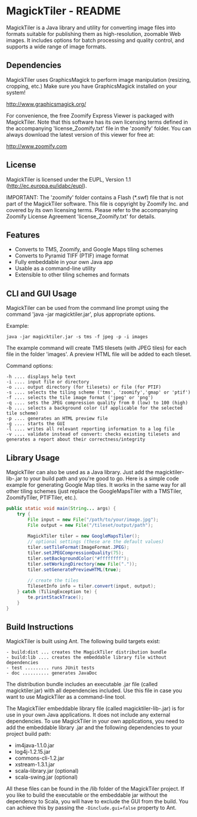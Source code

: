 # MagickTiler - README

MagickTiler is a Java library and utility for converting image files into formats 
suitable for publishing them as high-resolution, zoomable Web images. It includes 
options for batch processing and quality control, and supports a wide range of 
image formats.

## Dependencies

MagickTiler uses GraphicsMagick to perform image manipulation (resizing, cropping,
etc.) Make sure you have GraphicsMagick installed on your system!

http://www.graphicsmagick.org/

For convenience, the free Zoomify Express Viewer is packaged with MagickTiler.
Note that this software has its own licensing terms defined in the accompanying
'license_Zoomify.txt' file in the 'zoomify' folder. You can always download the
latest version of this viewer for free at:

http://www.zoomify.com

## License

MagickTiler is licensed under the EUPL, Version 1.1 (http://ec.europa.eu/idabc/eupl).

IMPORTANT: The 'zoomify' folder contains a Flash (*.swf) file that is not part of the
MagickTiler software. This file is copyright by Zoomify Inc. and covered by its own 
licensing terms. Please refer to the accompanying Zoomify License Agreement
'license_Zoomify.txt' for details.

## Features

* Converts to TMS, Zoomify, and Google Maps tiling schemes
* Converts to Pyramid TIFF (PTIF) image format
* Fully embeddable in your own Java app
* Usable as a command-line utility 
* Extensible to other tiling schemes and formats

## CLI and GUI Usage

MagickTiler can be used from the command line prompt using the command
'java -jar magicktiler.jar', plus appropriate options. 

Example:

	java -jar magicktiler.jar -s tms -f jpeg -p -i images

The example command will create TMS tilesets (with JPEG tiles) for each file
in the folder 'images'. A preview HTML file will be added to each tileset. 

Command options:

    -h .... displays help text
    -i .... input file or directory
    -o .... output directory (for tilesets) or file (for PTIF)
    -s .... selects the tiling scheme ('tms', 'zoomify','gmap' or 'ptif')
    -f .... selects the tile image format ('jpeg' or 'png')
    -q .... sets the JPEG compression quality from 0 (low) to 100 (high)
    -b .... selects a background color (if applicable for the selected tile scheme)
    -p .... generates an HTML preview file
    -g .... starts the GUI
    -l .... writes all relevant reporting information to a log file
    -v .... validate instead of convert: checks existing tilesets and generates a report about their correctness/integrity
   
## Library Usage

MagickTiler can also be used as a Java library. Just add the magicktiler-lib-<version>.jar to your
build path and you're good to go. Here is a simple code example for generating Google Map tiles. 
It works in the same way for all other tiling schemes (just replace the GoogleMapsTiler with a 
TMSTiler, ZoomifyTiler, PTIFTiler, etc.).

```java
public static void main(String... args) {
    try {
        File input = new File("/path/to/your/image.jpg");
        File output = new File("/tileset/output/path");
    
        MagickTiler tiler = new GoogleMapsTiler();
        // optional settings (these are the default values)
        tiler.setTileFormat(ImageFormat.JPEG);
        tiler.setJPEGCompressionQuality(75);
        tiler.setBackgroundColor("#ffffffff");
        tiler.setWorkingDirectory(new File("."));
        tiler.setGeneratePreviewHTML(true);
              
        // create the tiles
        TilesetInfo info = tiler.convert(input, output);
    } catch (TilingException te) {
        te.printStackTrace();
    }
}
```

## Build Instructions

MagickTiler is built using Ant. The following build targets exist:

    - build:dist ... creates the MagickTiler distribution bundle
    - build:lib .... creates the embeddable library file without dependencies
    - test ......... runs JUnit tests
    - doc .......... generates JavaDoc

The distribution bundle includes an executable .jar file (called magicktiler.jar) with all 
dependencies included. Use this file in case you want to use MagickTiler as a command-line tool.

The MagickTiler embeddable library file (called magicktiler-lib-<version>.jar) is for use in 
your own Java applications. It does not include any external dependencies. To use MagickTiler 
in your own applications, you need to add the embeddable library .jar and the following 
dependencies to your project build path:

* im4java-1.1.0.jar
* log4j-1.2.15.jar
* commons-cli-1.2.jar
* xstream-1.3.1.jar
* scala-library.jar (optional)
* scala-swing.jar (optional)

All these files can be found in the /lib folder of the MagickTiler project. If you like to build 
the executable or the embeddable jar without the dependency to Scala, you will have to exclude 
the GUI from the build. You can achieve this by passing the ```-Dinclude.gui=false``` property to Ant.